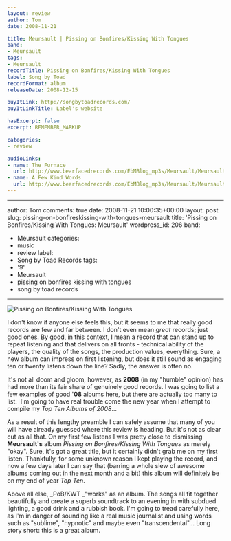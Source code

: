 ```yaml
---
layout: review
author: Tom
date: 2008-11-21

title: Meursault | Pissing on Bonfires/Kissing With Tongues
band:
- Meursault
tags:
- Meursault
recordTitle: Pissing on Bonfires/Kissing With Tongues
label: Song by Toad
recordFormat: album
releaseDate: 2008-12-15

buyItLink: http://songbytoadrecords.com/
buyItLinkTitle: Label's website

hasExcerpt: false
excerpt: REMEMBER_MARKUP

categories:
- review

audioLinks:
- name: The Furnace
  url: http://www.bearfacedrecords.com/EbMBlog_mp3s/Meursault/Meursault_TheFurnace.mp3
- name: A Few Kind Words
  url: http://www.bearfacedrecords.com/EbMBlog_mp3s/Meursault/Meursault_AFewKindWords.mp3
---
```


---
author: Tom
comments: true
date: 2008-11-21 10:00:35+00:00
layout: post
slug: pissing-on-bonfireskissing-with-tongues-meursault
title: 'Pissing on Bonfires/Kissing With Tongues: Meursault'
wordpress_id: 206
band:
- Meursault
categories:
- music
- review
label:
- Song by Toad Records
tags: 
- '9'
- Meursault
- pissing on bonfires kissing with tongues
- song by toad records
---

![Pissing on Bonfires/Kissing With Tongues](http://eatenbymonsters.files.wordpress.com/2008/11/meursault_pissingkissingcover.jpg)

I don't know if anyone else feels this, but it seems to me that really good records are few and far between. I don't even mean _great_ records; just good ones. By good, in this context, I mean a record that can stand up to repeat listening and that delivers on all fronts - technical ability of the players, the quality of the songs, the production values, everything. Sure, a new album can impress on first listening, but does it still sound as engaging ten or twenty listens down the line? Sadly, the answer is often no.

It's not all doom and gloom, however, as **2008** (in my "humble" opinion) has had more than its fair share of genuinely good records. I was going to list a few examples of good '**08** albums here, but there are actually too many to list.  I'm going to have real trouble come the new year when I attempt to compile my *Top Ten Albums of 2008*...

As a result of this lengthy preamble I can safely assume that many of you will have already guessed where this review is heading. But it's not as clear cut as all that. On my first few listens I was pretty close to dismissing **Meursault's** album _Pissing on Bonfires/Kissing With Tongues_ as merely "okay". Sure, it's got a great title, but it certainly didn't grab me on my first listen. Thankfully, for some unknown reason I kept playing the record, and now a few days later I can say that (barring a whole slew of awesome albums coming out in the next month and a bit) this album will definitely be on my end of year *Top Ten*.

Above all else, _PoB/KWT _"works" as an album. The songs all fit together beautifully and create a superb soundtrack to an evening in with subdued lighting, a good drink and a rubbish book. I'm going to tread carefully here, as I'm in danger of sounding like a real music journalist and using words such as "sublime", "hypnotic" and maybe even "transcendental"... Long story short: this is a great album.
